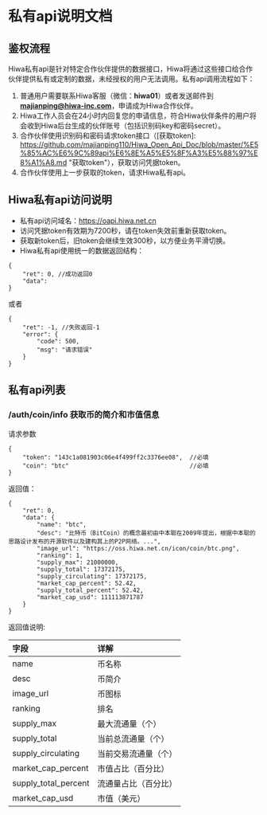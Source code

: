 
# 私有api说明文档
## 鉴权流程
Hiwa私有api是针对特定合作伙伴提供的数据接口，Hiwa将通过这些接口给合作伙伴提供私有或定制的数据，未经授权的用户无法调用。私有api调用流程如下：
1. 普通用户需要联系Hiwa客服（微信：**hiwa01**）或者发送邮件到 **majianping@hiwa-inc.com**，申请成为Hiwa合作伙伴。
2. Hiwa工作人员会在24小时内回复您的申请信息，符合Hiwa伙伴条件的用户将会收到Hiwa后台生成的伙伴账号（包括识别码key和密码secret）。
3. 合作伙伴使用识别码和密码请求token接口（[获取token]: https://github.com/majianping110/Hiwa_Open_Api_Doc/blob/master/%E5%85%AC%E6%9C%89api%E6%8E%A5%E5%8F%A3%E5%88%97%E8%A1%A8.md "获取token"），获取访问凭据token。
4. 合作伙伴使用上一步获取的token，请求Hiwa私有api。
## Hiwa私有api访问说明
- 私有api访问域名：https://oapi.hiwa.net.cn
- 访问凭据token有效期为7200秒，请在token失效前重新获取token。
- 获取新token后，旧token会继续生效300秒，以方便业务平滑切换。
- Hiwa私有api使用统一的数据返回结构：
```
{
	"ret": 0, //成功返回0
	"data": 
}
```
或者
```
{
	"ret": -1, //失败返回-1
	"error": {
		"code": 500,
		"msg": "请求错误"
	}
}
```
## 私有api列表
###  /auth/coin/info    获取币的简介和市值信息
请求参数
```
{
	"token": "143c1a081903c06e4f499ff2c3376ee08",  //必填
	"coin": "btc"                                  //必填
}
```
返回值：
```
{
	"ret": 0,
	"data": {
		"name": "btc",
		"desc": "比特币（BitCoin）的概念最初由中本聪在2009年提出，根据中本聪的思路设计发布的开源软件以及建构其上的P2P网络。...",
		"image_url": "https://oss.hiwa.net.cn/icon/coin/btc.png",
		"ranking": 1,
		"supply_max": 21000000,
		"supply_total": 17372175,
		"supply_circulating": 17372175,
		"market_cap_percent": 52.42,
		"supply_total_percent": 52.42,
		"market_cap_usd": 111113871787
	}
}
```
返回值说明:

|字段|详解|
|:---|:--|
|name|币名称|
|desc|币简介|
|image_url|币图标|
|ranking|排名|
|supply_max|最大流通量（个）|
|supply_total|当前总流通量（个）|
|supply_circulating|当前交易流通量（个）|
|market_cap_percent|市值占比（百分比）|
|supply_total_percent|流通量占比（百分比）|
|market_cap_usd|市值（美元）|
